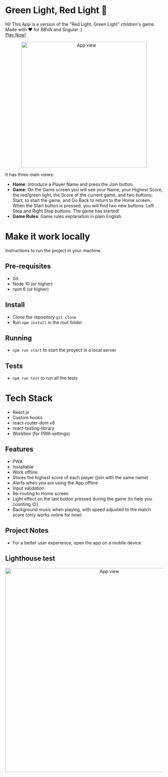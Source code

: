 # Green Light, Red Light 🚦

Hi! This App is a version of the "Red Light, Green Light" children's game. Made with ❤️ for BBVA and Sngular :)  
[Play Now!](https://green-light-red-light-game.netlify.app/)

<p align="center">
  <img
      src="https://i.ibb.co/607ffCG/mobile-frame.png"
      alt="App view"
      height="400px" />
</p>

It has three main views:

- **Home**: Introduce a Player Name and press the Join button.
- **Game**: On the Game screen you will see your Name, your Highest Score, the red/green light, the Score of the current game, and two buttons: Start, to start the game, and Go Back to return to the Home screen.
  When the Start button is pressed, you will find two new buttons: Left Step and Right Step buttons. The game has started!
- **Game Rules**: Game rules explanation in plain English.

# Make it work locally

Instructions to run the project in your machine.

## Pre-requisites

- Git
- Node 10 (or higher)
- npm 6 (or higher)

## Install

- Clone the repository `git clone`
- Run `npm install` in the root folder

## Running

- `npm run start` to start the proyect in a local server

## Tests

- `npm run test` to run all the tests

# Tech Stack

- React.js
- Custom hooks
- react-router-dom v6
- react-testing-library
- Workbox (for PWA settings)

## Features

- PWA
- Installable
- Work offline
- Stores the highest score of each player (join with the same name)
- Alerts when you are using the App offline
- Input validation
- Re-routing to Home screen
- Light effect on the last button pressed during the game (to help you counting 😉)
- Background music when playing, with speed adjusted to the match score (only works online for now)

## Project Notes

- For a better user experience, open the app on a mobile device

## Lighthouse test

<p align="center">
  <img
      src="https://i.ibb.co/nnKZyv1/lighthouse-test-2022-07-20-155705.png"
      alt="App view"
      height="650px" />
</p>
